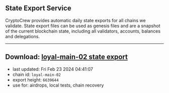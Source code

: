 ## State Export Service
CryptoCrew provides automatic daily state exports for all chains we validate. State export files can be used as genesis files and are a snapshot of the current blockchain state, including all validators, accounts, balances and delegations.

---
**Download: [loyal-main-02 state export](https://dl-eu2.ccvalidators.com/SERVICE/loyal/loyal-main-02_export_6639644.json)**
---

- last updated: Fri Feb 23 2024 04:41:07
- chain id: `loyal-main-02`
- export height: `6639644`
- use for: airdrops, local tests, chain recovery
